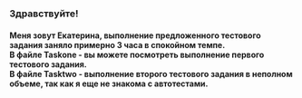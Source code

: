 ### Здравствуйте! 
#### Меня зовут Екатерина, выполнение предложенного тестового задания заняло примерно 3 часа в спокойном темпе. <br> В файле Taskone - вы можете посмотреть выполнение первого тестового задания. <br> В файле Tasktwo - выполнение второго тестового задания в неполном объеме, так как я еще не знакома с автотестами. 